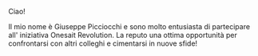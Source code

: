 Ciao!

Il mio nome è Giuseppe Picciocchi e sono molto entusiasta di partecipare all' iniziativa Onesait Revolution. La reputo una ottima opportunità per confrontarsi con altri colleghi e cimentarsi in nuove sfide!
